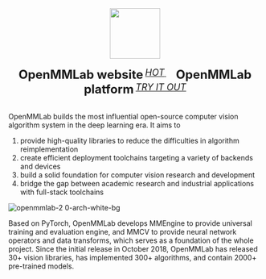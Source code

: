
<div align="center">
  <img src="https://oss.openmmlab.com/www/openmmlab_logo.png" height="100"/>
  <div>&nbsp;</div>
  <div align="center">
    <b><font size="5">OpenMMLab website</font></b>
    <sup>
      <a href="https://openmmlab.com">
        <i><font size="4">HOT</font></i>
      </a>
    </sup>
    &nbsp;&nbsp;&nbsp;&nbsp;
    <b><font size="5">OpenMMLab platform</font></b>
    <sup>
      <a href="https://platform.openmmlab.com">
        <i><font size="4">TRY IT OUT</font></i>
      </a>
    </sup>
</div>
<div>&nbsp;</div>
</div>

OpenMMLab builds the most influential open-source computer vision algorithm system in the deep learning era. It aims to

1. provide high-quality libraries to reduce the difficulties in algorithm reimplementation
2. create efficient deployment toolchains targeting a variety of backends and devices
3. build a solid foundation for computer vision research and development
4. bridge the gap between academic research and industrial applications with full-stack toolchains

![openmmlab-2 0-arch-white-bg](https://user-images.githubusercontent.com/40779233/188411410-a95bcf39-1d2a-4d41-865c-c725b3d715f0.png)

Based on PyTorch, OpenMMLab develops MMEngine to provide universal training and evaluation engine, and MMCV to provide neural network operators and data transforms, which serves as a foundation of the whole project. Since the initial release in October 2018, OpenMMLab has released 30+ vision libraries, has implemented 300+ algorithms, and contain 2000+ pre-trained models.
